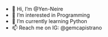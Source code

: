 - 👋 Hi, I’m @Yen-Neire
- 👀 I’m interested in Programming
- 🌱 I’m currently learning Python
- 📫 Reach me on IG: @gemcapistrano

<!---
Yen-Neire/Yen-Neire is a ✨ special ✨ repository because its `README.md` (this file) appears on your GitHub profile.
You can click the Preview link to take a look at your changes.
--->
